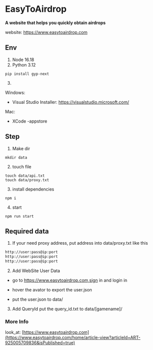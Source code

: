 # EasyToAirdrop

**A website that helps you quickly obtain airdrops**

website: https://www.easytoairdrop.com

## Env

1. Node 16.18
2. Python 3.12

```shell
pip install gyp-next
```

3.  

Windows:

- Visual Studio Installer: https://visualstudio.microsoft.com/

Mac:

- XCode -appstore



## Step

1. Make dir

```shell
mkdir data
```

2. touch file

```shell
touch data/api.txt
touch data/proxy.txt
```

3. install dependencies

```shell
npm i
```

4. start 

```shell
npm run start
```



## Required data



1. If your need proxy address, put address into data/proxy.txt like this

```txt
http://user:pass@ip:port
http://user:pass@ip:port
http://user:pass@ip:port
```

2. Add WebSite User Data

- go to https://www.easytoairdrop.com,sign in and login in

- hover the avator to export the user.json

- put the user.json to data/

3. Add QueryId
put the query_id.txt to data/[gamename]/

### More Info
look_at: [https://www.easytoairdrop.com](https://www.easytoairdrop.com/home/article-view?articleId=ART-925005709836&isPublished=true)
